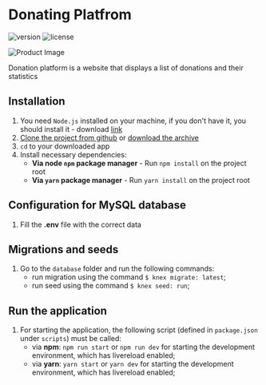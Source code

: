 # Donating Platfrom

![version](https://img.shields.io/badge/version-1.0.0-blue.svg) ![license](https://img.shields.io/badge/license-MIT-blue.svg)

![Product Image](https://a.radikal.ru/a15/1910/63/e8131b6895be.jpg)

Donation platform is a website that displays a list of donations and their statistics

## Installation

1. You need `Node.js` installed on your machine, if you don't have it, you should install it - download [link](https://nodejs.org/en/download/)
2. [Clone the project from github](https://github.com/genyaevgeney/donating-platform-express-vue) or [download the archive](https://github.com/genyaevgeney/donating-platform-express-vue)
3. `cd` to your downloaded app
4. Install necessary dependencies:
    - **Via node `npm` package manager** - Run `npm install` on the project root
    - **Via `yarn` package manager** - Run `yarn install` on the project root

## Configuration for MySQL database

1. Fill the **.env** file with the correct data

## Migrations and seeds

1. Go to the `database` folder and run the following commands:
    - run migration using the command `$ knex migrate: latest`;
    - run seed using the command `$ knex seed: run`;

## Run the application

1. For starting the application, the following script (defined in `package.json` under `scripts`) must be called:
    - via **npm**: `npm run start` or `npm run dev` for starting the development environment, which has livereload enabled;
    - via **yarn**: `yarn start` or `yarn dev` for starting the development environment, which has livereload enabled;
